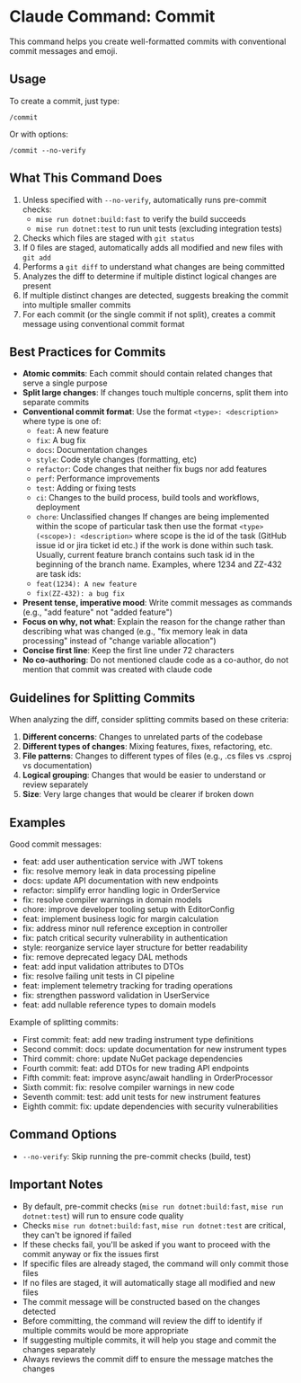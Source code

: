 # Claude Command: Commit

This command helps you create well-formatted commits with conventional commit messages and emoji.

## Usage

To create a commit, just type:
```
/commit
```

Or with options:
```
/commit --no-verify
```

## What This Command Does

1. Unless specified with `--no-verify`, automatically runs pre-commit checks:
   - `mise run dotnet:build:fast` to verify the build succeeds
   - `mise run dotnet:test` to run unit tests (excluding integration tests)
2. Checks which files are staged with `git status`
3. If 0 files are staged, automatically adds all modified and new files with `git add`
4. Performs a `git diff` to understand what changes are being committed
5. Analyzes the diff to determine if multiple distinct logical changes are present
6. If multiple distinct changes are detected, suggests breaking the commit into multiple smaller commits
7. For each commit (or the single commit if not split), creates a commit message using conventional commit format

## Best Practices for Commits

- **Atomic commits**: Each commit should contain related changes that serve a single purpose
- **Split large changes**: If changes touch multiple concerns, split them into separate commits
- **Conventional commit format**: Use the format `<type>: <description>` where type is one of:
  - `feat`: A new feature
  - `fix`: A bug fix
  - `docs`: Documentation changes
  - `style`: Code style changes (formatting, etc)
  - `refactor`: Code changes that neither fix bugs nor add features
  - `perf`: Performance improvements
  - `test`: Adding or fixing tests
  - `ci`: Changes to the build process, build tools and workflows, deployment
  - `chore`: Unclassified changes
  If changes are being implemented within the scope of particular task then use the format `<type>(<scope>): <description>` where scope is the id of the task (GitHub issue id or jira ticket id etc.) if the work is done within such task. Usually, current feature branch contains such task id in the beginning of the branch name. Examples, where 1234 and ZZ-432 are task ids:
  - `feat(1234): A new feature`
  - `fix(ZZ-432): a bug fix`
- **Present tense, imperative mood**: Write commit messages as commands (e.g., "add feature" not "added feature")
- **Focus on why, not what**: Explain the reason for the change rather than describing what was changed (e.g., "fix memory leak in data processing" instead of "change variable allocation")
- **Concise first line**: Keep the first line under 72 characters
- **No co-authoring**: Do not mentioned claude code as a co-author, do not mention that commit was created with claude code

## Guidelines for Splitting Commits

When analyzing the diff, consider splitting commits based on these criteria:

1. **Different concerns**: Changes to unrelated parts of the codebase
2. **Different types of changes**: Mixing features, fixes, refactoring, etc.
3. **File patterns**: Changes to different types of files (e.g., .cs files vs .csproj vs documentation)
4. **Logical grouping**: Changes that would be easier to understand or review separately
5. **Size**: Very large changes that would be clearer if broken down

## Examples

Good commit messages:
- feat: add user authentication service with JWT tokens
- fix: resolve memory leak in data processing pipeline
- docs: update API documentation with new endpoints
- refactor: simplify error handling logic in OrderService
- fix: resolve compiler warnings in domain models
- chore: improve developer tooling setup with EditorConfig
- feat: implement business logic for margin calculation
- fix: address minor null reference exception in controller
- fix: patch critical security vulnerability in authentication
- style: reorganize service layer structure for better readability
- fix: remove deprecated legacy DAL methods
- feat: add input validation attributes to DTOs
- fix: resolve failing unit tests in CI pipeline
- feat: implement telemetry tracking for trading operations
- fix: strengthen password validation in UserService
- feat: add nullable reference types to domain models

Example of splitting commits:
- First commit: feat: add new trading instrument type definitions
- Second commit: docs: update documentation for new instrument types
- Third commit: chore: update NuGet package dependencies
- Fourth commit: feat: add DTOs for new trading API endpoints
- Fifth commit: feat: improve async/await handling in OrderProcessor
- Sixth commit: fix: resolve compiler warnings in new code
- Seventh commit: test: add unit tests for new instrument features
- Eighth commit: fix: update dependencies with security vulnerabilities

## Command Options

- `--no-verify`: Skip running the pre-commit checks (build, test)

## Important Notes

- By default, pre-commit checks (`mise run dotnet:build:fast`, `mise run dotnet:test`) will run to ensure code quality
- Checks `mise run dotnet:build:fast`, `mise run dotnet:test` are critical, they can't be ignored if failed
- If these checks fail, you'll be asked if you want to proceed with the commit anyway or fix the issues first
- If specific files are already staged, the command will only commit those files
- If no files are staged, it will automatically stage all modified and new files
- The commit message will be constructed based on the changes detected
- Before committing, the command will review the diff to identify if multiple commits would be more appropriate
- If suggesting multiple commits, it will help you stage and commit the changes separately
- Always reviews the commit diff to ensure the message matches the changes
